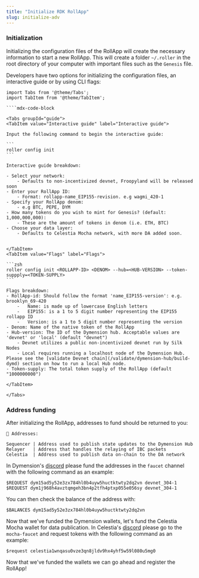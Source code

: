 ```yaml
---
title: "Initialize RDK RollApp"
slug: initialize-adv
---
```


### Initialization

Initializing the configuration files of the RollApp will create the necessary information to start a new RollApp. This will create a folder `~/.roller` in the root directory of your computer with important files such as the `Genesis` file.

Developers have two options for initializing the configuration files, an interactive guide or by using CLI flags:

`````mdx-code-block
import Tabs from '@theme/Tabs';
import TabItem from '@theme/TabItem';

````mdx-code-block

<Tabs groupId="guide">
<TabItem value="Interactive guide" label="Interactive guide">

Input the following command to begin the interactive guide:

```
roller config init
```

Interactive guide breakdown:

- Select your network:
    - Defaults to non-incentivized devnet, Froopyland will be released soon
- Enter your RollApp ID:
    - Format: rollapp-name_EIP155-revision. e.g wagmi_420-1
- Specify your RollApp denom:
    - e.g BTC, PEPE, DYM
- How many tokens do you wish to mint for Genesis? (default: 1,000,000,000):
    - These are the amount of tokens in denom (i.e. ETH, BTC)
- Choose your data layer:
    - Defaults to Celestia Mocha network, with more DA added soon.


</TabItem>
<TabItem value="Flags" label="Flags">

```zsh
roller config init <ROLLAPP-ID> <DENOM> --hub=<HUB-VERSION> --token-suppply=<TOKEN-SUPPLY>
```

Flags breakdown:
- RollApp-id: Should follow the format 'name_EIP155-version': e.g. brooklyn_69-420
    -   Name: is made up of lowercase English letters
    -   EIP155: is a 1 to 5 digit number representing the EIP155 rollapp ID
    -   Version: is a 1 to 5 digit number representing the version
- Denom: Name of the native token of the RollApp
- Hub-version: The ID of the Dymension hub. Acceptable values are 'devnet' or 'local' (default "devnet")
    - Devnet utilizes a public non-incentivized devnet run by Silk Nodes
    - Local requires running a localhost node of the Dymension Hub. Please see the [validate Devnet chain](/validate/dymension-hub/build-dymd) section on how to run a local Hub node.
- Token-supply: The total token supply of the RollApp (default "1000000000")

</TabItem>

</Tabs>
`````

### Address funding

After initializing the RollApp, addresses to fund should be returned to you:

```
🔑 Addresses:

Sequencer | Address used to publish state updates to the Dymension Hub
Relayer   | Address that handles the relaying of IBC packets
Celestia  | Address used to publish data on-chain to the DA network
```

In Dymension's [discord](https://discord.gg/dymension) please fund the addresses in the `faucet` channel with the following command as an example:

```
$REQUEST dym15ad5y52e3zx784hl0b4uyw5huctktwty2dq2vn devnet_304-1
$REQUEST dym1j968h4avztqmgeh3bn4p2tfh4ptxp055e056sy devnet_304-1
```

You can then check the balance of the address with:

```
$BALANCES dym15ad5y52e3zx784hl0b4uyw5huctktwty2dq2vn
```

Now that we've funded the Dymension wallets, let's fund the Celestia Mocha wallet for data publication. In Celestia's [discord](https://discord.com/invite/YsnTPcSfWQ)
please go to the `mocha-faucet` and request tokens with the following command as an example:

```
$request celestia1wnqasu0vze3qn8jldv9hx4yhf5w59l080u5mg0
```

Now that we've funded the wallets we can go ahead and register the RollApp!
